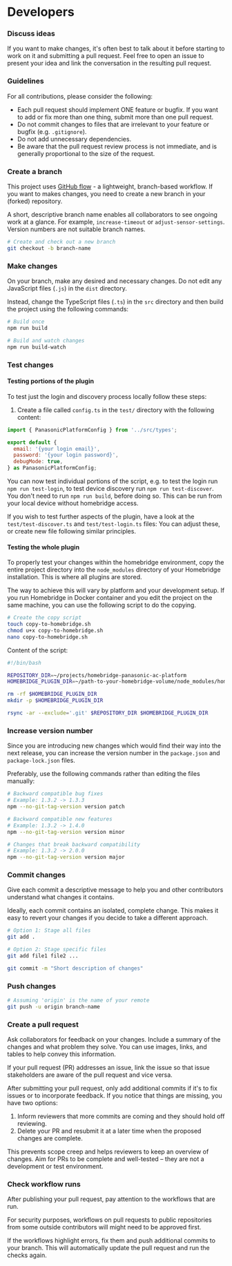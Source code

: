 # Developers

### Discuss ideas

If you want to make changes, it's often best to talk about it before starting to work on it and submitting a pull request. Feel free to open an issue to present your idea and link the conversation in the resulting pull request.

### Guidelines

For all contributions, please consider the following:

- Each pull request should implement ONE feature or bugfix. If you want to add or fix more than one thing, submit more than one pull request.
- Do not commit changes to files that are irrelevant to your feature or bugfix (e.g. `.gitignore`).
- Do not add unnecessary dependencies.
- Be aware that the pull request review process is not immediate, and is generally proportional to the size of the request.

### Create a branch

This project uses [GitHub flow](https://docs.github.com/en/get-started/quickstart/github-flow) - a lightweight, branch-based workflow. If you want to makes changes, you need to create a new branch in your (forked) repository.

A short, descriptive branch name enables all collaborators to see ongoing work at a glance. For example, `increase-timeout` or `adjust-sensor-settings`. Version numbers are not suitable branch names.

```bash
# Create and check out a new branch
git checkout -b branch-name
```

### Make changes
On your branch, make any desired and necessary changes. Do not edit any JavaScript files (`.js`) in the `dist` directory.

Instead, change the TypeScript files (`.ts`) in the `src` directory and then build the project using the following commands:

```bash
# Build once
npm run build

# Build and watch changes
npm run build-watch
```

### Test changes

#### Testing portions of the plugin

To test just the login and discovery process locally follow these steps:

1) Create a file called `config.ts` in the `test/` directory with the following content:
```js
import { PanasonicPlatformConfig } from '../src/types';

export default {
  email: '{your login email}',
  password: '{your login password}',
  debugMode: true,
} as PanasonicPlatformConfig;
```

You can now test individual portions of the script, e.g. to test the login run `npm run test-login`, to test device discovery run `npm run test-discover`. You don't need to run `npm run build`, before doing so. This can be run from your local device without homebridge access.

If you wish to test further aspects of the plugin, have a look at the `test/test-discover.ts` and `test/test-login.ts` files: You can adjust these, or create new file following similar principles.

#### Testing the whole plugin

To properly test your changes within the homebridge environment, copy the entire project directory into the `node_modules` directory of your Homebridge installation. This is where all plugins are stored.

The way to achieve this will vary by platform and your development setup. If you run Homebridge in Docker container and you edit the project on the same machine, you can use the following script to do the copying.

```bash
# Create the copy script
touch copy-to-homebridge.sh
chmod u+x copy-to-homebridge.sh
nano copy-to-homebridge.sh
```

Content of the script:

```bash
#!/bin/bash

REPOSITORY_DIR=~/projects/homebridge-panasonic-ac-platform
HOMEBRIDGE_PLUGIN_DIR=~/path-to-your-homebridge-volume/node_modules/homebridge-panasonic-ac-platform

rm -rf $HOMEBRIDGE_PLUGIN_DIR
mkdir -p $HOMEBRIDGE_PLUGIN_DIR

rsync -ar --exclude='.git' $REPOSITORY_DIR $HOMEBRIDGE_PLUGIN_DIR
```

### Increase version number
Since you are introducing new changes which would find their way into the next release, you can increase the version number in the `package.json` and `package-lock.json` files.

Preferably, use the following commands rather than editing the files manually:

```bash
# Backward compatible bug fixes
# Example: 1.3.2 -> 1.3.3
npm --no-git-tag-version version patch

# Backward compatible new features
# Example: 1.3.2 -> 1.4.0
npm --no-git-tag-version version minor

# Changes that break backward compatibility
# Example: 1.3.2 -> 2.0.0
npm --no-git-tag-version version major
```

### Commit changes
Give each commit a descriptive message to help you and other contributors understand what changes it contains.

Ideally, each commit contains an isolated, complete change. This makes it easy to revert your changes if you decide to take a different approach.

```bash
# Option 1: Stage all files
git add .

# Option 2: Stage specific files
git add file1 file2 ...

git commit -m "Short description of changes"
```

### Push changes

```bash
# Assuming 'origin' is the name of your remote
git push -u origin branch-name
```

### Create a pull request
Ask collaborators for feedback on your changes. Include a summary of the changes and what problem they solve. You can use images, links, and tables to help convey this information.

If your pull request (PR) addresses an issue, link the issue so that issue stakeholders are aware of the pull request and vice versa.

After submitting your pull request, only add additional commits if it's to fix issues or to incorporate feedback. If you notice that things are missing, you have two options:
1) Inform reviewers that more commits are coming and they should hold off reviewing.
2) Delete your PR and resubmit it at a later time when the proposed changes are complete.

This prevents scope creep and helps reviewers to keep an overview of changes. Aim for PRs to be complete and well-tested – they are not a development or test environment.

### Check workflow runs
After publishing your pull request, pay attention to the workflows that are run.

For security purposes, workflows on pull requests to public repositories from some outside contributors will might need to be approved first.

If the workflows highlight errors, fix them and push additional commits to your branch. This will automatically update the pull request and run the checks again.

